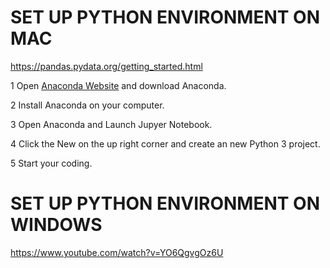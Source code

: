 # SET UP PYTHON ENVIRONMENT ON MAC

https://pandas.pydata.org/getting_started.html

1 Open [Anaconda Website](https://www.anaconda.com/products/individual) and download Anaconda.

2 Install Anaconda on your computer.

3 Open Anaconda and Launch Jupyer Notebook.

4 Click the New on the up right corner and create an new Python 3 project.

5 Start your coding.

# SET UP PYTHON ENVIRONMENT ON WINDOWS

https://www.youtube.com/watch?v=YO6QgvgOz6U

